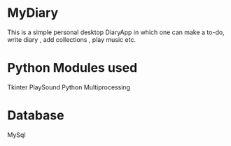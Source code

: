 # MyDiary

This is a simple personal desktop DiaryApp in which one can make a to-do, write diary , add collections , play music etc.

# Python Modules used
Tkinter
PlaySound
Python Multiprocessing 

# Database
MySql

